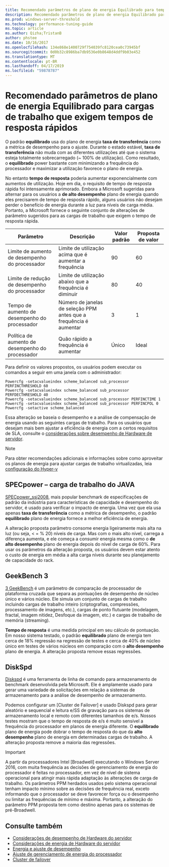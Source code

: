 ```yaml
---
title: Recomendado parâmetros de plano de energia Equilibrado para tempos de resposta rápidos
description: Recomendado parâmetros de plano de energia Equilibrado para tempo de resposta rápida
ms.prod: windows-server-threshold
ms.technology: performance-tuning-guide
ms.topic: article
ms.author: Qizha;TristanB
author: phstee
ms.date: 10/16/2017
ms.openlocfilehash: 134e868e1400729f754039fc8120cea0c73945bf
ms.sourcegitcommit: 0d0b32c8986ba7db9536e0b8648d4ddf9b03e452
ms.translationtype: MT
ms.contentlocale: pt-BR
ms.lasthandoff: 04/17/2019
ms.locfileid: "59878787"
---
```

# <a name="recommended-balanced-power-plan-parameters-for-workloads-requiring-quick-response-times"></a>Recomendado parâmetros de plano de energia Equilibrado para cargas de trabalho que exigem tempos de resposta rápidos

O padrão **equilibrado** usa do plano de energia **taxa de transferência** como a métrica de desempenho para o ajuste. Durante o estado estável, **taxa de transferência** não muda com as diferentes utilizações até que o sistema esteja totalmente sobrecarregado (~ 100% de utilização).  Como resultado, o **equilibrado** power bastante com minimizando a frequência do processador e maximizar a utilização favorece o plano de energia.

No entanto **tempo de resposta** poderia aumentar exponencialmente com aumentos de utilização. Hoje em dia, o requisito de tempo de resposta rápida foi intensamente aprimorado. Embora a Microsoft sugeridas para alternar para os usuários a **de alto desempenho** plano de energia quando eles precisarem de tempo de resposta rápido, alguns usuários não desejam perder o benefício de energia durante a luz para níveis de carga média. Portanto, a Microsoft fornece o seguinte conjunto de alterações de parâmetro sugeridos para as cargas de trabalho que exigem o tempo de resposta rápida.


| Parâmetro | Descrição | Valor padrão | Proposta de valor |
|------------------------|--------------------------------------------------------------------------------------------------------------------------------------------------------|----------------------------------------------------------------------------------|-----------------------------------------------------------------------------------------------------------------------------------------------------------|
| Limite de aumento de desempenho do processador | Limite de utilização acima que é aumentar a frequência | 90 | 60 |
| Limite de redução de desempenho do processador | Limite de utilização abaixo que a frequência é diminuir | 80 | 40 |
| Tempo de aumento de desempenho do processador | Número de janelas de seleção PPM antes que a frequência é aumentar | 3 | 1 |
| Política de aumento de desempenho do processador | Quão rápido a frequência é aumentar | Único | Ideal |

Para definir os valores propostos, os usuários podem executar os comandos a seguir em uma janela com o administrador:

``` syntax
Powercfg -setacvalueindex scheme_balanced sub_processor PERFINCTHRESHOLD 60
Powercfg -setacvalueindex scheme_balanced sub_processor PERFDECTHRESHOLD 40
Powercfg -setacvalueindex scheme_balanced sub_processor PERFINCTIME 1
Powercfg -setacvalueindex scheme_balanced sub_processor PERFINCPOL 0
Powercfg -setactive scheme_balanced
```

Essa alteração se baseia o desempenho e a análise de compensação de energia usando as seguintes cargas de trabalho. Para os usuários que desejam mais bem ajustar a eficiência de energia com a certos requisitos de SLA, consulte o [considerações sobre desempenho de Hardware de servidor](../power.md).

>[!Note]
> Para obter recomendações adicionais e informações sobre como aproveitar os planos de energia para ajustar cargas de trabalho virtualizadas, leia [configuração do Hyper-v](../../role/hyper-v-server/configuration.md)

## <a name="specpower--java-workload"></a>SPECpower – carga de trabalho do JAVA

[SPECpower\_ssj2008](http://spec.org/power_ssj2008/), mais popular benchmark de especificações de padrão da indústria para características de capacidade e desempenho do servidor, é usado para verificar o impacto de energia. Uma vez que ela usa apenas **taxa de transferência** como a métrica de desempenho, o padrão **equilibrado** plano de energia fornece a melhor eficiência de energia.

A alteração proposta parâmetro consome energia ligeiramente mais alta na luz (ou seja, < = % 20) níveis de carga. Mas com o mais alto nível, carrega a diferença aumenta, e ele começa a consumir energia mesma como o **de alto desempenho** plano de energia depois do nível de carga de 60%. Para usar os parâmetros da alteração proposta, os usuários devem estar atento o custo de energia em média a alta carga níveis durante seu planejamento de capacidade do rack.

## <a name="geekbench-3"></a>GeekBench 3

[3 GeekBench](http://www.geekbench.com/geekbench3/) é um parâmetro de comparação de processador de plataforma cruzada que separa as pontuações de desempenho de núcleo único e vários núcleo. Ele simula um conjunto de cargas de trabalho incluindo cargas de trabalho inteiro (criptografias, compressões, processamento de imagens, etc.), cargas de ponto flutuante (modelagem, fractal, imagem nitidez, Desfoque da imagem, etc.) e cargas de trabalho de memória (streaming).

**Tempo de resposta** é uma medida principal em seu cálculo de pontuação. Em nosso sistema testado, o padrão **equilibrado** plano de energia tem cerca de 18% regressão na regressão de testes e cerca de 40% de núcleo único em testes de vários núcleos em comparação com o **alto desempenho** plano de energia. A alteração proposta remove essas regressões.

## <a name="diskspd"></a>DiskSpd

[Diskspd](https://en.wikipedia.org/wiki/Diskspd) é uma ferramenta de linha de comando para armazenamento de benchmark desenvolvida pela Microsoft. Ele é amplamente usado para gerar uma variedade de solicitações em relação a sistemas de armazenamento para a análise de desempenho de armazenamento.

Podemos configurar um [Cluster de Failover] e usado Diskspd para gerar aleatório e sequencial e leitura e/SS de gravação para os sistemas de armazenamento local e remoto com diferentes tamanhos de e/s. Nossos testes mostram que o tempo de resposta de e/s é muito sensível a frequência do processador em planos de energia diferente. O **equilibrado** plano de energia pode dobrar o tempo de resposta do que da **alto desempenho** plano de energia em determinadas cargas de trabalho. A alteração proposta remove a maioria das regressões.

>[!Important]
>A partir da processadores Intel [Broadwell] executando o Windows Server 2016, com muita frequência as decisões de gerenciamento de energia do processador é feitas no processador, em vez de nível de sistema operacional para atingir mais rápida adaptação às alterações de carga de trabalho. Os parâmetros PPM herdados usados pelo sistema operacional tenham impacto mínimo sobre as decisões de frequência real, exceto informando que o processador se deve favorecer força ou o desempenho ou limitar as frequências de mínimo e máxima. Portanto, a alteração do parâmetro PPM proposta tem como destino apenas para os sistemas de pré-Broadwell.

## <a name="see-also"></a>Consulte também
- [Considerações de desempenho de Hardware do servidor](../index.md)
- [Considerações de energia de Hardware do servidor](../power.md)
- [Energia e ajuste de desempenho](power-performance-tuning.md)
- [Ajuste de gerenciamento de energia do processador](processor-power-management-tuning.md)
- [Cluster de failover](https://technet.microsoft.com/library/cc725923.aspx)
